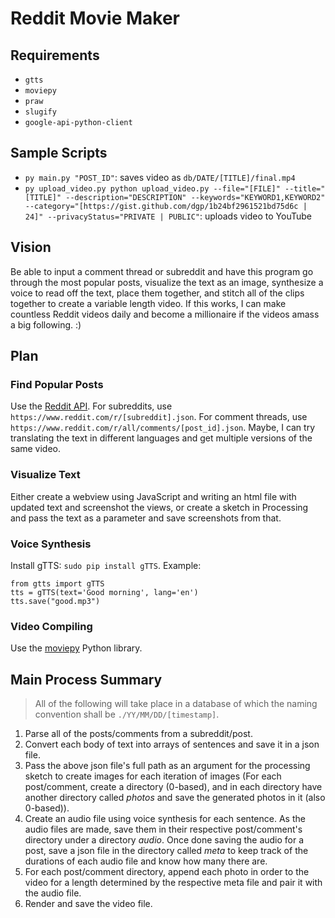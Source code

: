 # Reddit Movie Maker

## Requirements
* `gtts`
* `moviepy`
* `praw`
* `slugify`
* `google-api-python-client`

## Sample Scripts
* `py main.py "POST_ID"`: saves video as `db/DATE/[TITLE]/final.mp4`
* `py upload_video.py python upload_video.py --file="[FILE]" --title="[TITLE]" --description="DESCRIPTION" --keywords="KEYWORD1,KEYWORD2" --category="[https://gist.github.com/dgp/1b24bf2961521bd75d6c | 24]" --privacyStatus="PRIVATE | PUBLIC"`: uploads video to YouTube

## Vision
Be able to input a comment thread or subreddit and have this program go through the most popular posts, visualize the text as an image, synthesize a voice to read off the text, place them together, and stitch all of the clips together to create a variable length video.
If this works, I can make countless Reddit videos daily and become a millionaire if the videos amass a big following. :)

## Plan

### Find Popular Posts
Use the [Reddit API](https://www.reddit.com/dev/api/). For subreddits, use `https://www.reddit.com/r/[subreddit].json`. For comment threads, use `https://www.reddit.com/r/all/comments/[post_id].json`. Maybe, I can try translating the text in different languages and get multiple versions of the same video.

### Visualize Text
Either create a webview using JavaScript and writing an html file with updated text and screenshot the views, or create a sketch in Processing and pass the text as a parameter and save screenshots from that.

### Voice Synthesis
Install gTTS: `sudo pip install gTTS`.
Example:
```
from gtts import gTTS
tts = gTTS(text='Good morning', lang='en')
tts.save("good.mp3")
```

### Video Compiling
Use the [moviepy](https://github.com/Zulko/moviepy) Python library.

## Main Process Summary
> All of the following will take place in a database of which the naming convention shall be `./YY/MM/DD/[timestamp]`.

1. Parse all of the posts/comments from a subreddit/post.
1. Convert each body of text into arrays of sentences and save it in a json file.
1. Pass the above json file's full path as an argument for the processing sketch to create images for each iteration of images (For each post/comment, create a directory (0-based), and in each directory have another directory called *photos* and save the generated photos in it (also 0-based)).
1. Create an audio file using voice synthesis for each sentence. As the audio files are made, save them in their respective post/comment's directory under a directory *audio*. Once done saving the audio for a post, save a json file in the directory called *meta* to keep track of the durations of each audio file and know how many there are.
1. For each post/comment directory, append each photo in order to the video for a length determined by the respective meta file and pair it with the audio file.
1. Render and save the video file.
